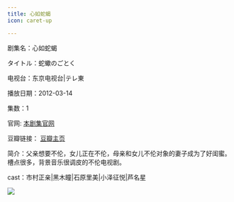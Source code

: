 ```yaml
---
title: 心如蛇蝎
icon: caret-up

---
```


剧集名：心如蛇蝎

タイトル：蛇蠍のごとく

电视台：东京电视台|テレ東

播放日期：2012-03-14

集数：1

官网: [本剧集官网](https://www.tv-tokyo.co.jp/dakatu/)

豆瓣链接： [豆瓣主页](https://movie.douban.com/subject/10521629/)


简介：父亲想要不伦，女儿正在不伦，母亲和女儿不伦对象的妻子成为了好闺蜜。槽点很多，背景音乐很调皮的不伦电视剧。

cast：市村正亲|黑木瞳|石原里美|小泽征悦|芦名星

![](https://listpic.tsgsanjiao.com/sp/2012/2012xrsj.jpg)